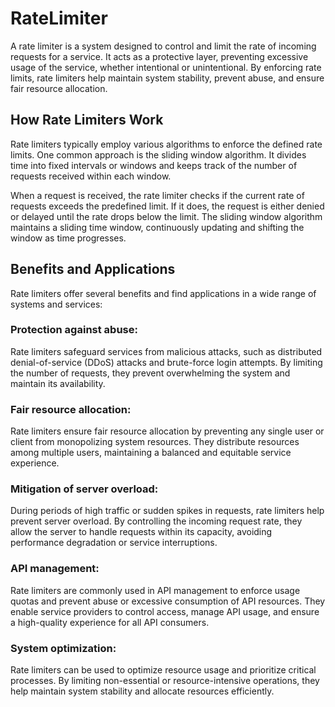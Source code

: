 # RateLimiter

A rate limiter is a system designed to control and limit the rate of incoming requests for a service. It acts as a protective layer, preventing excessive usage of the service, whether intentional or unintentional. By enforcing rate limits, rate limiters help maintain system stability, prevent abuse, and ensure fair resource allocation.

## How Rate Limiters Work
Rate limiters typically employ various algorithms to enforce the defined rate limits. One common approach is the sliding window algorithm. It divides time into fixed intervals or windows and keeps track of the number of requests received within each window.

When a request is received, the rate limiter checks if the current rate of requests exceeds the predefined limit. If it does, the request is either denied or delayed until the rate drops below the limit. The sliding window algorithm maintains a sliding time window, continuously updating and shifting the window as time progresses.

## Benefits and Applications
Rate limiters offer several benefits and find applications in a wide range of systems and services:

### Protection against abuse: 
Rate limiters safeguard services from malicious attacks, such as distributed denial-of-service (DDoS) attacks and brute-force login attempts. By limiting the number of requests, they prevent overwhelming the system and maintain its availability.

### Fair resource allocation: 
Rate limiters ensure fair resource allocation by preventing any single user or client from monopolizing system resources. They distribute resources among multiple users, maintaining a balanced and equitable service experience.

### Mitigation of server overload: 
During periods of high traffic or sudden spikes in requests, rate limiters help prevent server overload. By controlling the incoming request rate, they allow the server to handle requests within its capacity, avoiding performance degradation or service interruptions.

### API management: 
Rate limiters are commonly used in API management to enforce usage quotas and prevent abuse or excessive consumption of API resources. They enable service providers to control access, manage API usage, and ensure a high-quality experience for all API consumers.

### System optimization: 
Rate limiters can be used to optimize resource usage and prioritize critical processes. By limiting non-essential or resource-intensive operations, they help maintain system stability and allocate resources efficiently.
